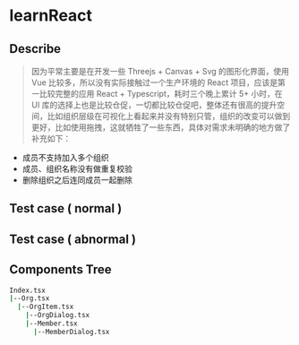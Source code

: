 # learnReact

## Describe 
> 因为平常主要是在开发一些 Threejs + Canvas + Svg 的图形化界面，使用 Vue 比较多，所以没有实际接触过一个生产环境的 React 项目，应该是第一比较完整的应用 React + Typescript，耗时三个晚上累计 5+ 小时，在 UI 库的选择上也是比较仓促，一切都比较仓促吧，整体还有很高的提升空间，比如组织层级在可视化上看起来并没有特别只管，组织的改变可以做到更好，比如使用拖拽，这就牺牲了一些东西，具体对需求未明确的地方做了补充如下：

* 成员不支持加入多个组织
* 成员、组织名称没有做重复校验
* 删除组织之后连同成员一起删除

## Test case ( normal )

## Test case ( abnormal )

## Components Tree
```bash
Index.tsx
|--Org.tsx
  |--OrgItem.tsx
    |--OrgDialog.tsx
    |--Member.tsx
      |--MemberDialog.tsx
```


